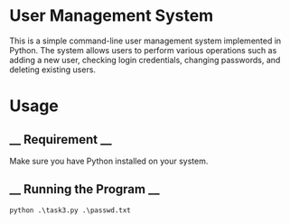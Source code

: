 # __User Management System__

This is a simple command-line user management system implemented in Python. The system allows users 
to perform various operations such as adding a new user, checking login credentials, changing passwords, 
and deleting existing users.

# __Usage__

## __ Requirement __
Make sure you have Python installed on your system.

## __ Running the Program __
```
python .\task3.py .\passwd.txt  
```


